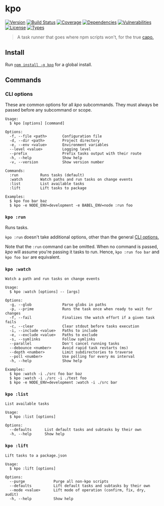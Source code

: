# kpo

[![Version](https://img.shields.io/npm/v/kpo.svg)](https://www.npmjs.com/package/kpo)
[![Build Status](https://img.shields.io/travis/rafamel/kpo/master.svg)](https://travis-ci.org/rafamel/kpo)
[![Coverage](https://img.shields.io/coveralls/rafamel/kpo/master.svg)](https://coveralls.io/github/rafamel/kpo)
[![Dependencies](https://img.shields.io/david/rafamel/kpo.svg)](https://david-dm.org/rafamel/kpo)
[![Vulnerabilities](https://img.shields.io/snyk/vulnerabilities/npm/kpo.svg)](https://snyk.io/test/npm/kpo)
[![License](https://img.shields.io/github/license/rafamel/kpo.svg)](https://github.com/rafamel/kpo/blob/master/LICENSE)
[![Types](https://img.shields.io/npm/types/kpo.svg)](https://www.npmjs.com/package/kpo)

> A task runner that goes where npm scripts won't, for the true [capo.](https://en.wiktionary.org/wiki/capo#Etymology_2)

## Install

Run [`npm install -g kpo`](https://www.npmjs.com/package/kpo) for a global install.

## Commands

### CLI options

These are common options for all *kpo* subcommands. They must always be passed before any subcommand or scope.

```
Usage:
  $ kpo [options] [command]

Options:
  -f, --file <path>       Configuration file
  -d, --dir <path>        Project directory
  -e, --env <value>       Environment variables
  --level <value>         Logging level
  --prefix                Prefix tasks output with their route
  -h, --help              Show help
  -v, --version           Show version number

Commands:
  :run          Runs tasks (default)
  :watch        Watch paths and run tasks on change events
  :list         List available tasks
  :lift         Lift tasks to package

Examples:
  $ kpo foo bar baz
  $ kpo -e NODE_ENV=development -e BABEL_ENV=node :run foo
```

### `kpo :run`

Runs tasks.

`kpo :run` doesn't take additional options, other than the general [CLI options.](#cli-options)

Note that the `:run` command can be omitted. When no command is passed, *kpo* will assume you're passing it tasks to run. Hence, `kpo :run foo bar` and `kpo foo bar` are equivalent.

### `kpo :watch`

```
Watch a path and run tasks on change events

Usage:
  $ kpo :watch [options] -- [args]

Options:
  -g, --glob              Parse globs in paths
  -p, --prime             Runs the task once when ready to wait for changes
  -f, --fail              Finalizes the watch effort if a given task fails
  -c, --clear             Clear stdout before tasks execution
  -i, --include <value>   Paths to include
  -e, --exclude <value>   Paths to exclude
  -s, --symlinks          Follow symlinks
  --parallel              Don't cancel running tasks
  --debounce <number>     Avoid rapid task restarts (ms)
  --depth <number>        Limit subdirectories to traverse
  --poll <number>         Use polling for every ms interval
  -h, --help              Show help

Examples:
  $ kpo :watch -i ./src foo bar baz
  $ kpo :watch -i ./src -i ./test foo
  $ kpo -e NODE_ENV=development :watch -i ./src bar
```

### `kpo :list`

```
List available tasks

Usage:
  $ kpo :list [options]

Options:
  --defaults      List default tasks and subtasks by their own
  -h, --help      Show help
```

### `kpo :lift`

```
Lift tasks to a package.json

Usage:
  $ kpo :lift [options]

Options:
  --purge             Purge all non-kpo scripts
  --defaults          Lift default tasks and subtasks by their own
  --mode <value>      Lift mode of operation (confirm, fix, dry, audit)
  -h, --help          Show help
```
